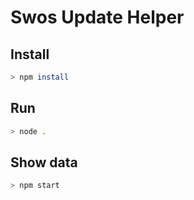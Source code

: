 # Swos Update Helper


## Install
```sh
> npm install
```

## Run
```sh
> node .
```

## Show data
```sh
> npm start
```
